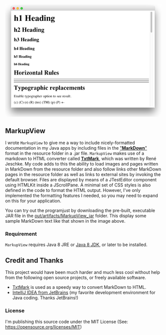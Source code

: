 <p align="center"><img src="https://github.com/wholder/MarkupView/blob/master/images/MarkupView%20Screenshot.png"></p>

## MarkupView

I wrote `MarkupView` to give me a way to include nicely-formatted documentation in my Java apps by including files in the ["**MarkDown**"](https://en.wikipedia.org/wiki/Markdown) format in the resource folder in a .jar file.  `MarkupView` makes use of a markdown to HTML converter called [**TxtMark**](https://github.com/rjeschke/txtmark), which was written by René Jeschke.  My code adds to this the ability to load images and pages written in MarkDown from the resource folder and also follow links other MarkDown pages in the resource folder as well as links to external sites by invoking the default browser.  Files are displayed by means of a JTestEditor component using HTMLKit inside a JScrollPane.  A minimal set of CSS styles is also defined in the code to format the HTML output.  However, I've only implemented the formatting features I needed, so you may need to expand on this for your application.

You can try out the programjust by downloading the pre-built, executable JAR file in the [out/artifacts/MarkupView_jar](https://github.com/wholder/MarkupView/tree/master/out/artifacts/MarkupView_jar) folder.  This display some sample MarkDown text like that shown in the image above.

### Requirement

`MarkupView` requires Java 8 JRE or [Java 8 JDK](http://www.oracle.com/technetwork/java/javase/downloads/jdk8-downloads-2133151.html), or later to be installed.

## Credit and Thanks
This project would have been much harder and much less cool without help from the following open source projects, or freely available software.
- [TxtMark](https://github.com/scream3r/java-simple-serial-connector) is used as a speedy way to convert MarkDown to HTML.
- [IntelliJ IDEA from JetBrains](https://www.jetbrains.com/idea/) (my favorite development environment for Java coding. Thanks JetBrains!)

### License

I'm publishing this source code under the MIT License (See: https://opensource.org/licenses/MIT)